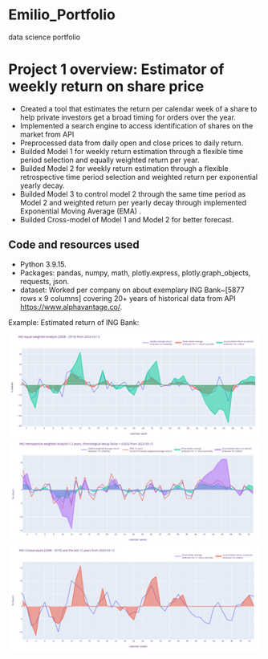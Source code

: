 # Emilio_Portfolio
data science portfolio
# Project 1 overview: Estimator of weekly return on share price
* Created a tool that estimates the return per calendar week of a share to help private investors get a broad timing for orders over the year. 
* Implemented a search engine to access identification of shares on the market from API 
* Preprocessed data from daily open and close prices to daily return.
* Builded Model 1 for weekly return estimation through a flexible time period selection and equally weighted return per year.
* Builded Model 2 for weekly return estimation through a flexible retrospective time period selection and weighted return per exponential yearly decay.
* Builded Model 3 to control model 2 through the same time period as Model 2 and weighted return per yearly decay through implemented Exponential Moving Average (EMA) .
* Builded Cross-model of Model 1 and Model 2 for better forecast.
## Code and resources used
* Python 3.9.15.
* Packages: pandas, numpy, math, plotly.express, plotly.graph_objects, requests, json.
* dataset: Worked per company on about exemplary ING Bank~[5877 rows x 9 columns] covering 20+ years of historical data from API https://www.alphavantage.co/.

Example: Estimated return of ING Bank:

![](/Images/INGreturnanalysis20082010.jpg)
![](/Images/INGretrospectivereturnanalysis12years.jpg)
![](/Images/INGreturncrossanalysis2008201012years.jpg)
